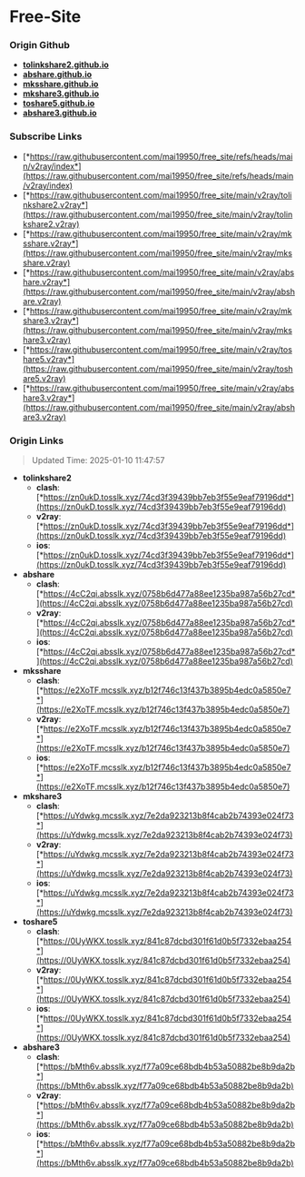 # Free-Site

### Origin Github

- [**tolinkshare2.github.io**](https://github.com/tolinkshare2/tolinkshare2.github.io)
- [**abshare.github.io**](https://github.com/abshare/abshare.github.io)
- [**mksshare.github.io**](https://github.com/mksshare/mksshare.github.io)
- [**mkshare3.github.io**](https://github.com/mkshare3/mkshare3.github.io)
- [**toshare5.github.io**](https://github.com/toshare5/toshare5.github.io)
- [**abshare3.github.io**](https://github.com/abshare3/abshare3.github.io)

### Subscribe Links

- [*https://raw.githubusercontent.com/mai19950/free_site/refs/heads/main/v2ray/index*](https://raw.githubusercontent.com/mai19950/free_site/refs/heads/main/v2ray/index)
- [*https://raw.githubusercontent.com/mai19950/free_site/main/v2ray/tolinkshare2.v2ray*](https://raw.githubusercontent.com/mai19950/free_site/main/v2ray/tolinkshare2.v2ray)
- [*https://raw.githubusercontent.com/mai19950/free_site/main/v2ray/mksshare.v2ray*](https://raw.githubusercontent.com/mai19950/free_site/main/v2ray/mksshare.v2ray)
- [*https://raw.githubusercontent.com/mai19950/free_site/main/v2ray/abshare.v2ray*](https://raw.githubusercontent.com/mai19950/free_site/main/v2ray/abshare.v2ray)
- [*https://raw.githubusercontent.com/mai19950/free_site/main/v2ray/mkshare3.v2ray*](https://raw.githubusercontent.com/mai19950/free_site/main/v2ray/mkshare3.v2ray)
- [*https://raw.githubusercontent.com/mai19950/free_site/main/v2ray/toshare5.v2ray*](https://raw.githubusercontent.com/mai19950/free_site/main/v2ray/toshare5.v2ray)
- [*https://raw.githubusercontent.com/mai19950/free_site/main/v2ray/abshare3.v2ray*](https://raw.githubusercontent.com/mai19950/free_site/main/v2ray/abshare3.v2ray)

### Origin Links

> Updated Time: 2025-01-10 11:47:57

- **tolinkshare2**
  - **clash**: [*https://zn0ukD.tosslk.xyz/74cd3f39439bb7eb3f55e9eaf79196dd*](https://zn0ukD.tosslk.xyz/74cd3f39439bb7eb3f55e9eaf79196dd)
  - **v2ray**: [*https://zn0ukD.tosslk.xyz/74cd3f39439bb7eb3f55e9eaf79196dd*](https://zn0ukD.tosslk.xyz/74cd3f39439bb7eb3f55e9eaf79196dd)
  - **ios**: [*https://zn0ukD.tosslk.xyz/74cd3f39439bb7eb3f55e9eaf79196dd*](https://zn0ukD.tosslk.xyz/74cd3f39439bb7eb3f55e9eaf79196dd)
- **abshare**
  - **clash**: [*https://4cC2qi.absslk.xyz/0758b6d477a88ee1235ba987a56b27cd*](https://4cC2qi.absslk.xyz/0758b6d477a88ee1235ba987a56b27cd)
  - **v2ray**: [*https://4cC2qi.absslk.xyz/0758b6d477a88ee1235ba987a56b27cd*](https://4cC2qi.absslk.xyz/0758b6d477a88ee1235ba987a56b27cd)
  - **ios**: [*https://4cC2qi.absslk.xyz/0758b6d477a88ee1235ba987a56b27cd*](https://4cC2qi.absslk.xyz/0758b6d477a88ee1235ba987a56b27cd)
- **mksshare**
  - **clash**: [*https://e2XoTF.mcsslk.xyz/b12f746c13f437b3895b4edc0a5850e7*](https://e2XoTF.mcsslk.xyz/b12f746c13f437b3895b4edc0a5850e7)
  - **v2ray**: [*https://e2XoTF.mcsslk.xyz/b12f746c13f437b3895b4edc0a5850e7*](https://e2XoTF.mcsslk.xyz/b12f746c13f437b3895b4edc0a5850e7)
  - **ios**: [*https://e2XoTF.mcsslk.xyz/b12f746c13f437b3895b4edc0a5850e7*](https://e2XoTF.mcsslk.xyz/b12f746c13f437b3895b4edc0a5850e7)
- **mkshare3**
  - **clash**: [*https://uYdwkg.mcsslk.xyz/7e2da923213b8f4cab2b74393e024f73*](https://uYdwkg.mcsslk.xyz/7e2da923213b8f4cab2b74393e024f73)
  - **v2ray**: [*https://uYdwkg.mcsslk.xyz/7e2da923213b8f4cab2b74393e024f73*](https://uYdwkg.mcsslk.xyz/7e2da923213b8f4cab2b74393e024f73)
  - **ios**: [*https://uYdwkg.mcsslk.xyz/7e2da923213b8f4cab2b74393e024f73*](https://uYdwkg.mcsslk.xyz/7e2da923213b8f4cab2b74393e024f73)
- **toshare5**
  - **clash**: [*https://0UyWKX.tosslk.xyz/841c87dcbd301f61d0b5f7332ebaa254*](https://0UyWKX.tosslk.xyz/841c87dcbd301f61d0b5f7332ebaa254)
  - **v2ray**: [*https://0UyWKX.tosslk.xyz/841c87dcbd301f61d0b5f7332ebaa254*](https://0UyWKX.tosslk.xyz/841c87dcbd301f61d0b5f7332ebaa254)
  - **ios**: [*https://0UyWKX.tosslk.xyz/841c87dcbd301f61d0b5f7332ebaa254*](https://0UyWKX.tosslk.xyz/841c87dcbd301f61d0b5f7332ebaa254)
- **abshare3**
  - **clash**: [*https://bMth6v.absslk.xyz/f77a09ce68bdb4b53a50882be8b9da2b*](https://bMth6v.absslk.xyz/f77a09ce68bdb4b53a50882be8b9da2b)
  - **v2ray**: [*https://bMth6v.absslk.xyz/f77a09ce68bdb4b53a50882be8b9da2b*](https://bMth6v.absslk.xyz/f77a09ce68bdb4b53a50882be8b9da2b)
  - **ios**: [*https://bMth6v.absslk.xyz/f77a09ce68bdb4b53a50882be8b9da2b*](https://bMth6v.absslk.xyz/f77a09ce68bdb4b53a50882be8b9da2b)
